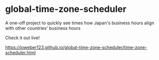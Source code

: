 # global-time-zone-scheduler
A one-off project to quickly see times how Japan's business hours align with other countries' business hours

Check it out live!

https://joweber123.github.io/global-time-zone-scheduler/time-zone-scheduler.html
